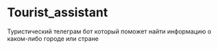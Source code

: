 # Tourist_assistant
Туристический телеграм бот который поможет найти информацию о каком-либо городе или стране
